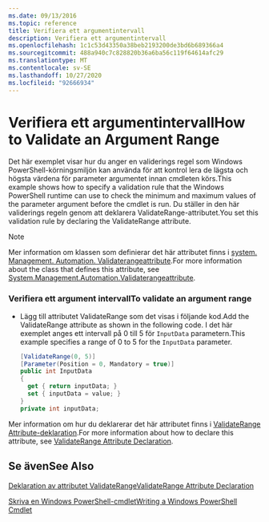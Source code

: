 ```yaml
---
ms.date: 09/13/2016
ms.topic: reference
title: Verifiera ett argumentintervall
description: Verifiera ett argumentintervall
ms.openlocfilehash: 1c1c53d43350a38beb2193200de3bd6b689366a4
ms.sourcegitcommit: 488a940c7c828820b36a6ba56c119f64614afc29
ms.translationtype: MT
ms.contentlocale: sv-SE
ms.lasthandoff: 10/27/2020
ms.locfileid: "92666934"
---
```

# <a name="how-to-validate-an-argument-range"></a><span data-ttu-id="5cb58-103">Verifiera ett argumentintervall</span><span class="sxs-lookup"><span data-stu-id="5cb58-103">How to Validate an Argument Range</span></span>

<span data-ttu-id="5cb58-104">Det här exemplet visar hur du anger en validerings regel som Windows PowerShell-körningsmiljön kan använda för att kontrol lera de lägsta och högsta värdena för parameter argumentet innan cmdleten körs.</span><span class="sxs-lookup"><span data-stu-id="5cb58-104">This example shows how to specify a validation rule that the Windows PowerShell runtime can use to check the minimum and maximum values of the parameter argument before the cmdlet is run.</span></span> <span data-ttu-id="5cb58-105">Du ställer in den här validerings regeln genom att deklarera ValidateRange-attributet.</span><span class="sxs-lookup"><span data-stu-id="5cb58-105">You set this validation rule by declaring the ValidateRange attribute.</span></span>

> [!NOTE]
> <span data-ttu-id="5cb58-106">Mer information om klassen som definierar det här attributet finns i [system. Management. Automation. Validaterangeattribute](/dotnet/api/System.Management.Automation.ValidateRangeAttribute).</span><span class="sxs-lookup"><span data-stu-id="5cb58-106">For more information about the class that defines this attribute, see [System.Management.Automation.Validaterangeattribute](/dotnet/api/System.Management.Automation.ValidateRangeAttribute).</span></span>

### <a name="to-validate-an-argument-range"></a><span data-ttu-id="5cb58-107">Verifiera ett argument intervall</span><span class="sxs-lookup"><span data-stu-id="5cb58-107">To validate an argument range</span></span>

- <span data-ttu-id="5cb58-108">Lägg till attributet ValidateRange som det visas i följande kod.</span><span class="sxs-lookup"><span data-stu-id="5cb58-108">Add the ValidateRange attribute as shown in the following code.</span></span> <span data-ttu-id="5cb58-109">I det här exemplet anges ett intervall på 0 till 5 för `InputData` parametern.</span><span class="sxs-lookup"><span data-stu-id="5cb58-109">This example specifies a range of 0 to 5 for the `InputData` parameter.</span></span>

    ```csharp
    [ValidateRange(0, 5)]
    [Parameter(Position = 0, Mandatory = true)]
    public int InputData
    {
      get { return inputData; }
      set { inputData = value; }
    }
    private int inputData;
    ```

<span data-ttu-id="5cb58-110">Mer information om hur du deklarerar det här attributet finns i [ValidateRange Attribute-deklaration](./validaterange-attribute-declaration.md).</span><span class="sxs-lookup"><span data-stu-id="5cb58-110">For more information about how to declare this attribute, see [ValidateRange Attribute Declaration](./validaterange-attribute-declaration.md).</span></span>

## <a name="see-also"></a><span data-ttu-id="5cb58-111">Se även</span><span class="sxs-lookup"><span data-stu-id="5cb58-111">See Also</span></span>

[<span data-ttu-id="5cb58-112">Deklaration av attributet ValidateRange</span><span class="sxs-lookup"><span data-stu-id="5cb58-112">ValidateRange Attribute Declaration</span></span>](./validaterange-attribute-declaration.md)

[<span data-ttu-id="5cb58-113">Skriva en Windows PowerShell-cmdlet</span><span class="sxs-lookup"><span data-stu-id="5cb58-113">Writing a Windows PowerShell Cmdlet</span></span>](./writing-a-windows-powershell-cmdlet.md)
